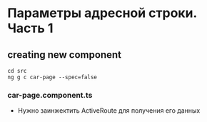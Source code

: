 # Параметры адресной строки. Часть 1

## creating new component
```
cd src
ng g c car-page --spec=false
```
### car-page.component.ts
* Нужно заинжектить ActiveRoute для получения его данных  


